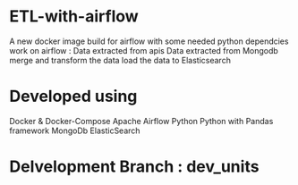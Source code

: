 # ETL-with-airflow

A new docker image build for airflow with some needed python dependcies 
work on airflow :
Data extracted from apis 
Data extracted from Mongodb
merge and transform the data 
load the data to Elasticsearch

# Developed using
Docker & Docker-Compose
Apache Airflow
Python 
Python with Pandas framework
MongoDb
ElasticSearch

# Delvelopment Branch : dev_units
